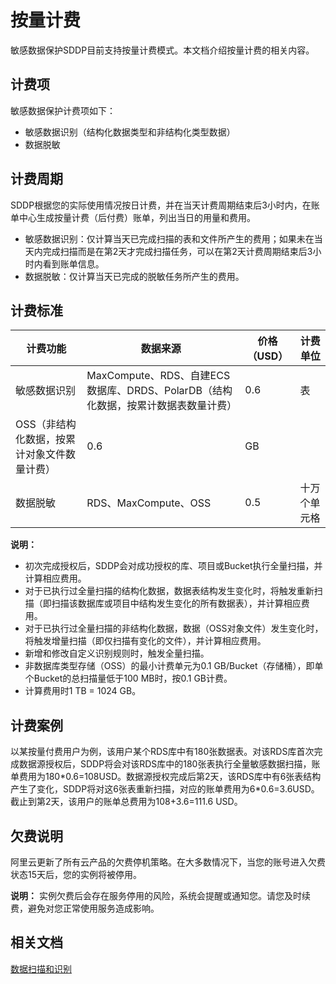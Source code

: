 # 按量计费

敏感数据保护SDDP目前支持按量计费模式。本文档介绍按量计费的相关内容。

## 计费项

敏感数据保护计费项如下：

-   敏感数据识别（结构化数据类型和非结构化类型数据）
-   数据脱敏

## 计费周期

SDDP根据您的实际使用情况按日计费，并在当天计费周期结束后3小时内，在账单中心生成按量计费（后付费）账单，列出当日的用量和费用。

-   敏感数据识别：仅计算当天已完成扫描的表和文件所产生的费用；如果未在当天内完成扫描而是在第2天才完成扫描任务，可以在第2天计费周期结束后3小时内看到账单信息。
-   数据脱敏：仅计算当天已完成的脱敏任务所产生的费用。

## 计费标准

|计费功能|数据来源|价格（USD）|计费单位|
|----|----|-------|----|
|敏感数据识别|MaxCompute、RDS、自建ECS数据库、DRDS、PolarDB（结构化数据，按累计数据表数量计费）|0.6|表|
|OSS（非结构化数据，按累计对象文件数量计费）|0.6|GB|
|数据脱敏|RDS、MaxCompute、OSS|0.5|十万个单元格|

**说明：**

-   初次完成授权后，SDDP会对成功授权的库、项目或Bucket执行全量扫描，并计算相应费用。
-   对于已执行过全量扫描的结构化数据，数据表结构发生变化时，将触发重新扫描（即扫描该数据库或项目中结构发生变化的所有数据表），并计算相应费用。
-   对于已执行过全量扫描的非结构化数据，数据（OSS对象文件）发生变化时，将触发增量扫描（即仅扫描有变化的文件），并计算相应费用。
-   新增和修改自定义识别规则时，触发全量扫描。
-   非数据库类型存储（OSS）的最小计费单元为0.1 GB/Bucket（存储桶），即单个Bucket的总扫描量低于100 MB时，按0.1 GB计费。
-   计算费用时1 TB = 1024 GB。

## 计费案例

以某按量付费用户为例，该用户某个RDS库中有180张数据表。对该RDS库首次完成数据源授权后，SDDP将会对该RDS库中的180张表执行全量敏感数据扫描，账单费用为180\*0.6=108USD。数据源授权完成后第2天，该RDS库中有6张表结构产生了变化，SDDP将对这6张表重新扫描，对应的账单费用为6\*0.6=3.6USD。截止到第2天，该用户的账单总费用为108+3.6=111.6 USD。

## 欠费说明

阿里云更新了所有云产品的欠费停机策略。在大多数情况下，当您的账号进入欠费状态15天后，您的实例将被停用。

**说明：** 实例欠费后会存在服务停用的风险，系统会提醒或通知您。请您及时续费，避免对您正常使用服务造成影响。

## 相关文档

[数据扫描和识别](/intl.zh-CN/常见问题/数据扫描和识别.md)

